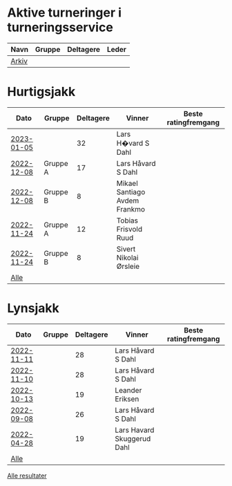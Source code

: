 
# Aktive turneringer i turneringsservice

| Navn | Gruppe | Deltagere | Leder |
|-|-|-|-|
|[Arkiv](turneringer.md)||||

# Hurtigsjakk

| Dato | Gruppe | Deltagere | Vinner | Beste ratingfremgang |
|-|-|-|-|-|
|[2023-01-05](resultater/Hu230105.htm)||32|Lars H�vard S Dahl||
|[2022-12-08](resultater/Hu221208-A.htm)|Gruppe A|17|Lars H&aring;vard S Dahl||
|[2022-12-08](resultater/Hu221208-B.htm)|Gruppe B|8|Mikael Santiago Avdem Frankmo||
|[2022-11-24](resultater/Hu221124-A.htm)|Gruppe A|12|Tobias Frisvold Ruud||
|[2022-11-24](resultater/Hu221124-B.htm)|Gruppe B|8|Sivert Nikolai &Oslash;rsleie||
|[Alle](Hurtigsjakk.md)||||

# Lynsjakk

| Dato | Gruppe | Deltagere | Vinner | Beste ratingfremgang |
|-|-|-|-|-|
|[2022-11-11](resultater/Ly221111.htm)||28|Lars H&aring;vard S Dahl||
|[2022-11-10](resultater/Ly221110.htm)||28|Lars H&aring;vard S Dahl||
|[2022-10-13](resultater/Ly221013.htm)||19|Leander Eriksen||
|[2022-09-08](resultater/Ly220908.htm)||26|Lars H&aring;vard S Dahl||
|[2022-04-28](resultater/Ly220428.htm)||19|Lars Havard Skuggerud Dahl||
|[Alle](Lynsjakk.md)||||

[Alle resultater](arkiv.md)
